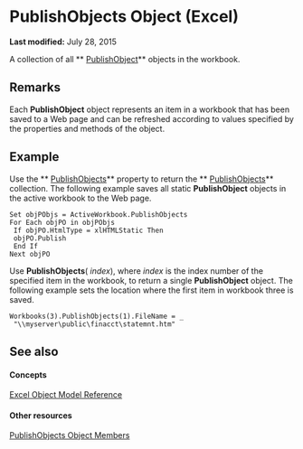 
# PublishObjects Object (Excel)

 **Last modified:** July 28, 2015

A collection of all  ** [PublishObject](da719d86-b65b-3bbd-c0fc-8b3113777540.md)** objects in the workbook.

## Remarks

 Each **PublishObject** object represents an item in a workbook that has been saved to a Web page and can be refreshed according to values specified by the properties and methods of the object.


## Example

Use the  ** [PublishObjects](b6418f80-5154-6e3f-7313-222e6438c0e1.md)** property to return the ** [PublishObjects](33ad393e-5ab6-2531-5e5b-42930fc596c0.md)** collection. The following example saves all static **PublishObject** objects in the active workbook to the Web page.


```
Set objPObjs = ActiveWorkbook.PublishObjects 
For Each objPO in objPObjs 
 If objPO.HtmlType = xlHTMLStatic Then 
 objPO.Publish 
 End If 
Next objPO
```

Use  **PublishObjects**( _index_), where  _index_ is the index number of the specified item in the workbook, to return a single **PublishObject** object. The following example sets the location where the first item in workbook three is saved.




```
Workbooks(3).PublishObjects(1).FileName = _ 
 "\\myserver\public\finacct\statemnt.htm"
```


## See also


#### Concepts


 [Excel Object Model Reference](11ea8598-8a20-92d5-f98b-0da04263bf2c.md)
#### Other resources


 [PublishObjects Object Members](128e5605-90e1-76cc-98db-7dda7b763fc8.md)
